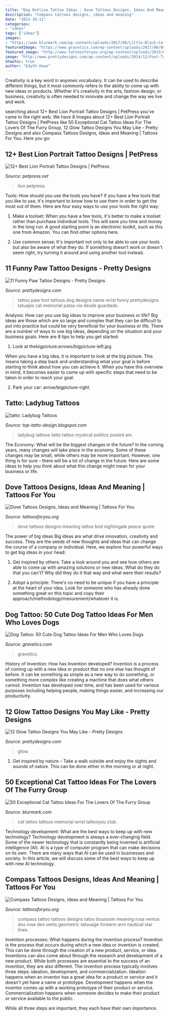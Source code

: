 ```yaml
---
title: "Dog Outline Tattoo Ideas : Dove Tattoos Designs, Ideas And Meaning"
description: "Compass tattoos designs, ideas and meaning"
date: "2022-10-11"
categories:
- "ideas"
tags: ["ideas"]
images:
- "https://www.blurmark.com/wp-content/uploads/2017/06/Little-Black-Cat-Memorial-Tattoo-On-Wrist.jpg"
featuredImage: "https://www.gravetics.com/wp-content/uploads/2017/06/Boxer-Dog-Tattoo-On-Sleeve.jpg"
featured_image: "http://www.tattoosforyou.org/wp-content/uploads/2013/09/Dove-Tattoos.jpg"
image: "http://www.prettydesigns.com/wp-content/uploads/2014/12/Foot-Tattoo.jpg"
ShowToc: true
author: "Edyth Howe"
---
```



Creativity is a key word in anyones vocabulary. It can be used to describe different things, but it most commonly refers to the ability to come up with new ideas or products. Whether it's creativity in the arts, fashion design, or business, creativity is often needed to innovate and change the way we live and work.

	

		
searching about 12+ Best Lion Portrait Tattoo Designs | PetPress you've came to the right web. We have 8 Images about 12+ Best Lion Portrait Tattoo Designs | PetPress like 50 Exceptional Cat Tattoo Ideas For The Lovers Of The Furry Group, 12 Glow Tattoo Designs You May Like - Pretty Designs and also Compass Tattoos Designs, Ideas and Meaning | Tattoos For You. Here you go:
		
    
## 12+ Best Lion Portrait Tattoo Designs | PetPress

<img loading=lazy src="https://cdn.petpress.net/wp-content/uploads/2020/04/12003644/lion-portrait-tattoo-sleeve-768x1152.png" onerror="this.onerror=null;this.src='https://tse4.mm.bing.net/th?id=OIP.1fC9lMIABDzpXzNUst6fBgHaLH&amp;pid=15.1';" alt="12+ Best Lion Portrait Tattoo Designs | PetPress">

_Source: petpress.net_

>lion petpress. 

	

Tools: How should you use the tools you have?
If you have a few tools that you like to use, it's important to know how to use them in order to get the most out of them. Here are four easy ways to use your tools the right way:
1) Make a toolset: When you have a few tools, it's better to make a toolset rather than purchase individual tools. This will save you time and money in the long run. A good starting point is an electronic toolkit, such as this one from Amazon. You can find other options here.

2) Use common sense: It's important not only to be able to use your tools but also be aware of what they do. If something doesn't work or doesn't seem right, try turning it around and using another tool instead.

    
## 11 Funny Paw Tattoo Designs - Pretty Designs

<img loading=lazy src="http://www.prettydesigns.com/wp-content/uploads/2014/12/Foot-Tattoo.jpg" onerror="this.onerror=null;this.src='https://tse1.mm.bing.net/th?id=OIP._ZkqOFSDflw73uELNbrXXwHaJ6&amp;pid=15.1';" alt="11 Funny Paw Tattoo Designs - Pretty Designs">

_Source: prettydesigns.com_

>tattoo paw foot tattoos dog designs name wrist funny prettydesigns tatuajes cat memorial patas via desde guardado. 

	

Analysis: How can you use big ideas to improve your business or life?
Big ideas are those which are so large and complex that they can be difficult to put into practice but could be very beneficial for your business or life. There are a number of ways to use big ideas, depending on the situation and your business goals. Here are 8 tips to help you get started:
1. Look at thebigpicture:arrows/bigpicture-left.jpg

When you have a big idea, it is important to look at the big picture. This means taking a step back and understanding what your goal is before starting to think about how you can achieve it. When you have this overview in mind, it becomes easier to come up with specific steps that need to be taken in order to reach your goal.

2. Park your car: arrow/bigpicture-right.

    
## Tatto: Ladybug Tattoos

<img loading=lazy src="http://3.bp.blogspot.com/-BEaBgety7PQ/UQVmqzX2ASI/AAAAAAAARvc/csDHkLzUy2c/s1600/little_ladybug_tattoo_by_narcissustattoos-d4rd0m4.jpg" onerror="this.onerror=null;this.src='https://tse3.mm.bing.net/th?id=OIP.-Xo-6q486o0fqHF7frMfNwHaJ6&amp;pid=15.1';" alt="tatto: Ladybug Tattoos">

_Source: top-tatto-design.blogspot.com_

>ladybug tattoos tatto tattoo mystical politics posted am. 

	

The Economy: What will be the biggest changes in the future?
In the coming years, many changes will take place in the economy. Some of these changes may be small, while others may be more important. However, one thing is for sure - there will be a lot of change in the future. Here are some ideas to help you think about what this change might mean for your business or life.

    
## Dove Tattoos Designs, Ideas And Meaning | Tattoos For You

<img loading=lazy src="http://www.tattoosforyou.org/wp-content/uploads/2013/09/Dove-Tattoos.jpg" onerror="this.onerror=null;this.src='https://tse2.mm.bing.net/th?id=OIP.WriJIRdgCXocMX94SF7PkgHaJ4&amp;pid=15.1';" alt="Dove Tattoos Designs, Ideas and Meaning | Tattoos For You">

_Source: tattoosforyou.org_

>dove tattoos designs meaning tattoo bird nightingale peace quote. 

	

The power of big ideas
Big ideas are what drive innovation, creativity and success. They are the seeds of new thoughts and ideas that can change the course of a company or individual. Here, we explore four powerful ways to get big ideas in your head:
1. Get inspired by others: Take a look around you and see how others are able to come up with amazing solutions or new ideas. What do they do that you can't? Why did they do it that way and what were their results?

2. Adopt a principle: There's no need to be unique if you have a principle at the heart of your idea. Look for someone who has already done something great on this topic and copy their approach/methodology/mesurement/whatever it is.

    
## Dog Tattoo: 50 Cute Dog Tattoo Ideas For Men Who Loves Dogs

<img loading=lazy src="https://www.gravetics.com/wp-content/uploads/2017/06/Boxer-Dog-Tattoo-On-Sleeve.jpg" onerror="this.onerror=null;this.src='https://tse2.mm.bing.net/th?id=OIP.dH6Gn4vrgBXxbGHdalxu8wHaHa&amp;pid=15.1';" alt="Dog Tattoo: 50 Cute Dog Tattoo Ideas For Men Who Loves Dogs">

_Source: gravetics.com_

>gravetics. 

	

History of Invention: How has Invention developed?
Invention is a process of coming up with a new idea or product that no one else has thought of before. It can be something as simple as a new way to do something, or something more complex like creating a machine that does what others cannot. Invention has developed over time, and has been used for various purposes including helping people, making things easier, and increasing our productivity.

    
## 12 Glow Tattoo Designs You May Like - Pretty Designs

<img loading=lazy src="http://www.prettydesigns.com/wp-content/uploads/2015/01/Rose-Tattoo1.jpg" onerror="this.onerror=null;this.src='https://tse4.mm.bing.net/th?id=OIP.xc_GDB6EBb5ZpcGAB8YSKwHaJ4&amp;pid=15.1';" alt="12 Glow Tattoo Designs You May Like - Pretty Designs">

_Source: prettydesigns.com_

>glow. 

	

1. Get inspired by nature – Take a walk outside and enjoy the sights and sounds of nature. This can be done either in the morning or at night.

    
## 50 Exceptional Cat Tattoo Ideas For The Lovers Of The Furry Group

<img loading=lazy src="https://www.blurmark.com/wp-content/uploads/2017/06/Little-Black-Cat-Memorial-Tattoo-On-Wrist.jpg" onerror="this.onerror=null;this.src='https://tse3.mm.bing.net/th?id=OIP.Ff5uzUCXhXkaYXZ8wYCnUAHaKp&amp;pid=15.1';" alt="50 Exceptional Cat Tattoo Ideas For The Lovers Of The Furry Group">

_Source: blurmark.com_

>cat tattoo tattoos memorial wrist tattooyou club. 

	

Technology development: What are the best ways to keep up with new technology?
Technology development is always a ever-changing field. Some of the newer technology that is constantly being invented is artificial intelligence (AI). AI is a type of computer program that can make decisions on its own. There are many ways that AI can be used in businesses and society. In this article, we will discuss some of the best ways to keep up with new AI technology.

    
## Compass Tattoos Designs, Ideas And Meaning | Tattoos For You

<img loading=lazy src="http://www.tattoosforyou.org/wp-content/uploads/2013/09/Compass-Tattoo-Images-764x1024.jpg" onerror="this.onerror=null;this.src='https://tse1.mm.bing.net/th?id=OIP.GLMbrY62mVe6O6vxp_h6DgHaJ7&amp;pid=15.1';" alt="Compass Tattoos Designs, Ideas and Meaning | Tattoos For You">

_Source: tattoosforyou.org_

>compass tattoo tattoos designs tatoo boussole meaning rosa ventos dos rose des vents geometric tatouage forearm arm nautical star lines. 

	

Invention processes: What happens during the invention process?
Invention is the process that occurs during which a new idea or invention is created. This can be done through the creation of a new product, service, or idea. Inventions can also come about through the research and development of a new product. While both processes are essential to the success of an invention, they are also different. 
The invention process typically involves three steps: ideation, development, and commercialization. Ideation happens when an inventor has a great idea for a product or service and it doesn't yet have a name or prototype. Development happens when the inventor comes up with a working prototype of their product or service. Commercialization happens when someone decides to make their product or service available to the public. 

While all three steps are important, they each have their own importance.

